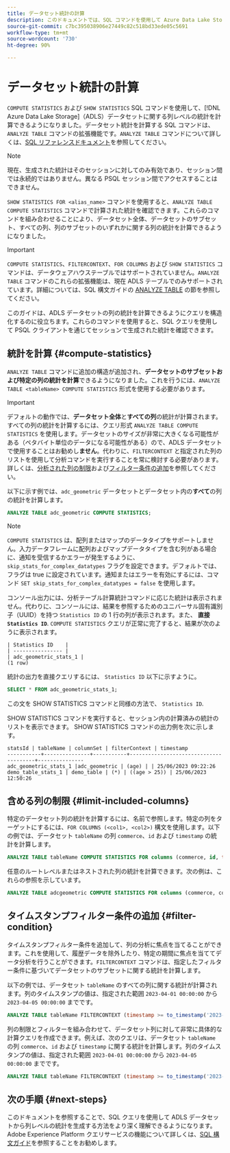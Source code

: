 ```yaml
---
title: データセット統計の計算
description: このドキュメントでは、SQL コマンドを使用して Azure Data Lake Storage（ADLS）データセットに関する列レベルの統計を計算する方法を説明します。
source-git-commit: c7bc395038906e27449c82c518bd33ede05c5691
workflow-type: tm+mt
source-wordcount: '730'
ht-degree: 90%

---
```


# データセット統計の計算

`COMPUTE STATISTICS` および `SHOW STATISTICS` SQL コマンドを使用して、[!DNL Azure Data Lake Storage]（ADLS）データセットに関する列レベルの統計を計算できるようになりました。データセット統計を計算する SQL コマンドは、`ANALYZE TABLE` コマンドの拡張機能です。`ANALYZE TABLE` コマンドについて詳しくは、[SQL リファレンスドキュメント](../sql/syntax.md#analyze-table)を参照してください。

>[!NOTE]
>
>現在、生成された統計はそのセッションに対してのみ有効であり、セッション間では永続的ではありません。異なる PSQL セッション間でアクセスすることはできません。

`SHOW STATISTICS FOR <alias_name>` コマンドを使用すると、`ANALYZE TABLE COMPUTE STATISTICS` コマンドで計算された統計を確認できます。これらのコマンドを組み合わせることにより、データセット全体、データセットのサブセット、すべての列、列のサブセットのいずれかに関する列の統計を計算できるようになりました。

>[!IMPORTANT]
>
>`COMPUTE STATISTICS`、`FILTERCONTEXT`、`FOR COLUMNS` および `SHOW STATISTICS` コマンドは、データウェアハウステーブルではサポートされていません。`ANALYZE TABLE` コマンドのこれらの拡張機能は、現在 ADLS テーブルでのみサポートされています。詳細については、SQL 構文ガイドの [ANALYZE TABLE](../sql/syntax.md#analyze-table) の節を参照してください。

このガイドは、ADLS データセットの列の統計を計算できるようにクエリを構造化するのに役立ちます。これらのコマンドを使用すると、SQL クエリを使用して PSQL クライアントを通じてセッションで生成された統計を確認できます。

## 統計を計算 {#compute-statistics}

`ANALYZE TABLE` コマンドに追加の構造が追加され、**データセットのサブセットおよび特定の列の統計を計算**&#x200B;できるようになりました。これを行うには、`ANALYZE TABLE <tableName> COMPUTE STATISTICS` 形式を使用する必要があります。

>[!IMPORTANT]
>
>デフォルトの動作では、**データセット全体**&#x200B;と&#x200B;**すべての列**&#x200B;の統計が計算されます。すべての列の統計を計算するには、クエリ形式 `ANALYZE TABLE COMPUTE STATISTICS` を使用します。データセットのサイズが非常に大きくなる可能性がある（ペタバイト単位のデータになる可能性がある）ので、ADLS データセットで使用することはお勧めし&#x200B;**ません**。代わりに、`FILTERCONTEXT` と指定された列のリストを使用して分析コマンドを実行することを常に検討する必要があります。詳しくは、[分析された列の制限](#limit-included-columns)および[フィルター条件の追加](#filter-condition)を参照してください。

以下に示す例では、`adc_geometric` データセットとデータセット内の&#x200B;**すべて**&#x200B;の列の統計を計算します。

```sql
ANALYZE TABLE adc_geometric COMPUTE STATISTICS;
```

>[!NOTE]
>
>`COMPUTE STATISTICS` は、配列またはマップのデータタイプをサポートしません。入力データフレームに配列およびマップデータタイプを含む列がある場合に、通知を受信するかエラーが発生するように、`skip_stats_for_complex_datatypes` フラグを設定できます。デフォルトでは、フラグは true に設定されています。通知またはエラーを有効にするには、コマンド `SET skip_stats_for_complex_datatypes = false` を使用します。

<!-- Commented out until the <alias_name> feature is released.
This second example, is a more real-world example as it uses an alias name. See the [alias name section](#alias-name) for more details on this feature.

```sql
ANALYZE TABLE adc_geometric COMPUTE STATISTICS as <alias_name>;
``` -->

コンソール出力には、分析テーブル計算統計コマンドに応じた統計は表示されません。代わりに、コンソールには、結果を参照するためのユニバーサル固有識別子（UUID）を持つ `Statistics ID` の 1 行の列が表示されます。また、 **直接`Statistics ID`**. `COMPUTE STATISTICS` クエリが正常に完了すると、結果が次のように表示されます。

```console
| Statistics ID    | 
| ---------------- |
| adc_geometric_stats_1 |
(1 row)
```

統計の出力を直接クエリするには、 `Statistics ID` 以下に示すように。

```sql
SELECT * FROM adc_geometric_stats_1; 
```

この文を SHOW STATISTICS コマンドと同様の方法で、 `Statistics ID`.

SHOW STATISTICS コマンドを実行すると、セッション内の計算済みの統計のリストを表示できます。 SHOW STATISTICS コマンドの出力例を次に示します。

```console
statsId | tableName | columnSet | filterContext | timestamp
-----------+---------------+-----------+---------------------------------------+---------------
adc_geometric_stats_1 |adc_geometric | (age) | | 25/06/2023 09:22:26
demo_table_stats_1 | demo_table | (*) | ((age > 25)) | 25/06/2023 12:50:26
```

<!-- Commented out until the <alias_name> feature is released.

To see the output, you must use the `SHOW STATISTICS` command. Instructions on [how to show the statistics](#show-statistics) are provided later in the document. 

-->

## 含める列の制限 {#limit-included-columns}

特定のデータセット列の統計を計算するには、名前で参照します。特定の列をターゲットにするには、`FOR COLUMNS (<col1>, <col2>)` 構文を使用します。以下の例では、データセット `tableName` の列 `commerce`、`id` および `timestamp` の統計を計算します。

```sql
ANALYZE TABLE tableName COMPUTE STATISTICS FOR columns (commerce, id, timestamp);
```

任意のルートレベルまたはネストされた列の統計を計算できます。次の例は、これらの参照を示しています。

```sql
ANALYZE TABLE adcgeometric COMPUTE STATISTICS FOR columns (commerce, commerce.purchases.value, commerce.productListAdds.value);
```

## タイムスタンプフィルター条件の追加 {#filter-condition}

タイムスタンプフィルター条件を追加して、列の分析に焦点を当てることができます。これを使用して、履歴データを除外したり、特定の期間に焦点を当ててデータ分析を行うことができます。`FILTERCONTEXT` コマンドは、指定したフィルター条件に基づいてデータセットのサブセットに関する統計を計算します。

以下の例では、データセット `tableName` のすべての列に関する統計が計算されます。列のタイムスタンプの値は、指定された範囲 `2023-04-01 00:00:00` から `2023-04-05 00:00:00` までです。

```sql
ANALYZE TABLE tableName FILTERCONTEXT (timestamp >= to_timestamp('2023-04-01 00:00:00') and timestamp <= to_timestamp('2023-04-05 00:00:00')) COMPUTE STATISTICS FOR ALL COLUMNS;
```

列の制限とフィルターを組み合わせて、データセット列に対して非常に具体的な計算クエリを作成できます。例えば、次のクエリは、データセット `tableName` の列 `commerce`、`id` および `timestamp` に関する統計を計算します。列のタイムスタンプの値は、指定された範囲 `2023-04-01 00:00:00` から `2023-04-05 00:00:00` までです。

```sql
ANALYZE TABLE tableName FILTERCONTEXT (timestamp >= to_timestamp('2023-04-01 00:00:00') and timestamp <= to_timestamp('2023-04-05 00:00:00')) COMPUTE STATISTICS FOR columns (commerce, id, timestamp);
```

<!-- Commented out until the <alias_name> feature is released.
## Create an alias name {#alias-name}

Since the filter condition and the column list can target a large amount of data, it is unrealistic to remember the exact values. Instead, you can provide an `<alias_name>` to store this calculated information. If you do not provide an alias name for these calculations, Query Service generates a universally unique identifier for the alias ID. You can then use this alias ID to look up the computed statistics with the `SHOW STATISTICS` command. 

>[!NOTE]
>
>Although alias names are optional, you are recommended to use them as best practice.

The example below stores the output computed statistics in the `alias_name` for later reference.

```sql
ANALYZE TABLE adc_geometric COMPUTE STATISTICS FOR ALL COLUMNS as alias_name;
```

The output for the above example is `SUCCESSFULLY COMPLETED, alias_name`. The console output does not display the statistics in the response of the analyze table compute statistics command. To see the output, you must use the `SHOW STATISTICS` command discussed below. 
-->

<!-- Commented out until the <alias_name> feature is released.

## Show the statistics {#show-statistics}

The alias name used in the query is available as soon as the `ANALYZE TABLE` command has been run.  

Even with a filter condition and a column list, the computation can target a large amount of data. Query Service generates a universally unique identifier for the statistics ID to store this calculated information. You can then use this statistics ID to look up the computed statistics with the `SHOW STATISTICS` command at any time within that session. 

The statistics ID and the statistics generated are only valid for this particular session and cannot be accessed across different PSQL sessions. The computed statistics are not currently persistent. To display the statistics, use the command seen below.

```sql
SHOW STATISTICS FOR <STATISTICS_ID>;
```

An output might look similar to the example below. 

```console
                         columnName                         |      mean      |      max       |      min       | standardDeviation | approxDistinctCount | nullCount | dataType  
------------------------------------------------------------+----------------+----------------+----------------+-------------------+---------------------+-----------+-----------
 marketing.trackingcode                                     |            0.0 |            0.0 |            0.0 |               0.0 |              1213.0 |         0 | String
 _experience.analytics.customdimensions.evars.evar13        |            0.0 |            0.0 |            0.0 |               0.0 |              8765.0 |        20 | String
 _experience.analytics.customdimensions.evars.evar74        |            0.0 |            0.0 |            0.0 |               0.0 |                11.0 |         0 | String
 web.webpagedetails.name                                    |            0.0 |            0.0 |            0.0 |               0.0 |                 1.0 |         0 | String
 _experience.analytics.event1to100.event8.value             |            5.0 |         9077.0 |          123.0 |              10.0 |              1001.0 |        80 | Double
 search.ispaid                                              |            0.0 |            0.0 |            0.0 |               0.0 |                 1.0 |         0 | Boolean
 commerce.productlistviews.value                            |            0.0 |            0.0 |            0.0 |               0.0 |                 0.0 |        10 | Double
 device.typeid                                              |            0.0 |            0.0 |            0.0 |               0.0 |                 0.0 |        10 | String
 commerce.purchases.value                                   |          765.0 |        98760.0 |         -980.0 |              32.0 |                99.0 |        90 | Double
 _experience.analytics.customdimensions.props.prop45        |            0.0 |            0.0 |            0.0 |               0.0 |                 1.0 |         0 | String
 environment.browserdetails.javaenabled                     |            0.0 |            0.0 |            0.0 |               0.0 |                 1.0 |         0 | Boolean
 timestamp                                                  |            0.0 |            0.0 |            0.0 |               0.0 |                98.0 |         3 | Timestamp
(12 rows)
```

-->

## 次の手順 {#next-steps}

このドキュメントを参照することで、SQL クエリを使用して ADLS データセットから列レベルの統計を生成する方法をより深く理解できるようになります。Adobe Experience Platform クエリサービスの機能について詳しくは、[SQL 構文ガイド](../sql/syntax.md)を参照することをお勧めします。
